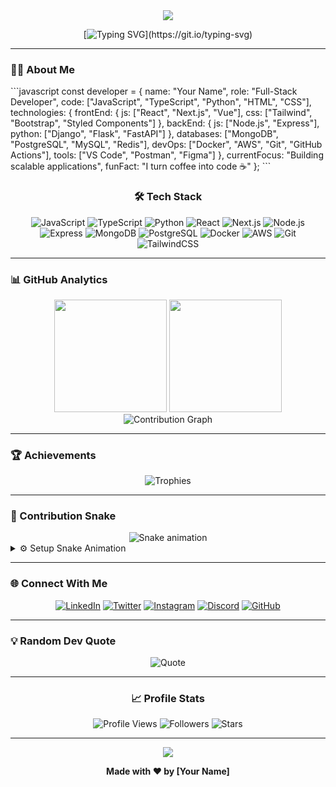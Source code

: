 <div align="center">

<img src="https://capsule-render.vercel.app/api?type=waving&color=gradient&customColorList=6,11,20&height=180&section=header&text=YOUR_NAME&fontSize=90&fontAlignY=35&animation=fadeIn&fontColor=fff" />

[![Typing SVG](https://readme-typing-svg.herokuapp.com?font=Fira+Code&size=28&duration=3000&pause=1000&color=6366F1&center=true&vCenter=true&width=600&lines=Full-Stack+Developer;Tech+Enthusiast;Building+Amazing+Projects;Let's+Create+Something+Great!)](https://git.io/typing-svg)

</div>

---

### 👨‍💻 About Me

\`\`\`javascript
const developer = {
    name: "Your Name",
    role: "Full-Stack Developer",
    code: ["JavaScript", "TypeScript", "Python", "HTML", "CSS"],
    technologies: {
        frontEnd: {
            js: ["React", "Next.js", "Vue"],
            css: ["Tailwind", "Bootstrap", "Styled Components"]
        },
        backEnd: {
            js: ["Node.js", "Express"],
            python: ["Django", "Flask", "FastAPI"]
        },
        databases: ["MongoDB", "PostgreSQL", "MySQL", "Redis"],
        devOps: ["Docker", "AWS", "Git", "GitHub Actions"],
        tools: ["VS Code", "Postman", "Figma"]
    },
    currentFocus: "Building scalable applications",
    funFact: "I turn coffee into code ☕"
};
\`\`\`

<div align="center">

### 🛠️ Tech Stack

![JavaScript](https://img.shields.io/badge/-JavaScript-F7DF1E?style=flat-square&logo=javascript&logoColor=black)
![TypeScript](https://img.shields.io/badge/-TypeScript-3178C6?style=flat-square&logo=typescript&logoColor=white)
![Python](https://img.shields.io/badge/-Python-3776AB?style=flat-square&logo=python&logoColor=white)
![React](https://img.shields.io/badge/-React-61DAFB?style=flat-square&logo=react&logoColor=black)
![Next.js](https://img.shields.io/badge/-Next.js-000000?style=flat-square&logo=next.js&logoColor=white)
![Node.js](https://img.shields.io/badge/-Node.js-339933?style=flat-square&logo=node.js&logoColor=white)
![Express](https://img.shields.io/badge/-Express-000000?style=flat-square&logo=express&logoColor=white)
![MongoDB](https://img.shields.io/badge/-MongoDB-47A248?style=flat-square&logo=mongodb&logoColor=white)
![PostgreSQL](https://img.shields.io/badge/-PostgreSQL-4169E1?style=flat-square&logo=postgresql&logoColor=white)
![Docker](https://img.shields.io/badge/-Docker-2496ED?style=flat-square&logo=docker&logoColor=white)
![AWS](https://img.shields.io/badge/-AWS-232F3E?style=flat-square&logo=amazon-aws&logoColor=white)
![Git](https://img.shields.io/badge/-Git-F05032?style=flat-square&logo=git&logoColor=white)
![TailwindCSS](https://img.shields.io/badge/-Tailwind-06B6D4?style=flat-square&logo=tailwindcss&logoColor=white)

</div>

---

### 📊 GitHub Analytics

<div align="center">
  <img height="180em" src="https://github-readme-stats.vercel.app/api?username=YOUR_USERNAME&show_icons=true&theme=tokyonight&include_all_commits=true&count_private=true&hide_border=true&bg_color=0d1117&title_color=6366f1&icon_color=6366f1&text_color=c9d1d9&border_radius=8"/>
  <img height="180em" src="https://github-readme-stats.vercel.app/api/top-langs/?username=YOUR_USERNAME&layout=compact&langs_count=8&theme=tokyonight&hide_border=true&bg_color=0d1117&title_color=6366f1&text_color=c9d1d9&border_radius=8"/>
</div>

<div align="center">
  <img src="https://github-readme-activity-graph.vercel.app/graph?username=YOUR_USERNAME&custom_title=Contribution%20Graph&bg_color=0d1117&color=6366f1&line=6366f1&point=ffffff&area=true&hide_border=true&radius=8" alt="Contribution Graph"/>
</div>

---

### 🏆 Achievements

<div align="center">
  <img src="https://github-profile-trophy.vercel.app/?username=YOUR_USERNAME&theme=tokyonight&no-frame=true&no-bg=true&column=7&margin-w=10&margin-h=10" alt="Trophies"/>
</div>

---

### 🐍 Contribution Snake

<div align="center">
  <picture>
    <source media="(prefers-color-scheme: dark)" srcset="https://raw.githubusercontent.com/YOUR_USERNAME/YOUR_USERNAME/output/github-contribution-grid-snake-dark.svg">
    <source media="(prefers-color-scheme: light)" srcset="https://raw.githubusercontent.com/YOUR_USERNAME/YOUR_USERNAME/output/github-contribution-grid-snake.svg">
    <img alt="Snake animation" src="https://raw.githubusercontent.com/YOUR_USERNAME/YOUR_USERNAME/output/github-contribution-grid-snake.svg">
  </picture>
</div>

<details>
<summary>⚙️ Setup Snake Animation</summary>
<br>

Create `.github/workflows/snake.yml`:

\`\`\`yaml
name: Generate Snake

on:
  schedule:
    - cron: "0 */12 * * *"
  workflow_dispatch:

jobs:
  build:
    runs-on: ubuntu-latest
    steps:
      - uses: actions/checkout@v3
      - uses: Platane/snk@v3
        with:
          github_user_name: YOUR_USERNAME
          outputs: |
            dist/github-contribution-grid-snake.svg
            dist/github-contribution-grid-snake-dark.svg?palette=github-dark
      - uses: crazy-max/ghaction-github-pages@v3.1.0
        with:
          target_branch: output
          build_dir: dist
        env:
          GITHUB_TOKEN: ${{ secrets.GITHUB_TOKEN }}
\`\`\`

Enable Actions permissions in Settings → Actions → General

</details>

---

### 🌐 Connect With Me

<div align="center">

[![LinkedIn](https://img.shields.io/badge/LinkedIn-0A66C2?style=for-the-badge&logo=linkedin&logoColor=white)](https://linkedin.com/in/YOUR_PROFILE)
[![Twitter](https://img.shields.io/badge/Twitter-1DA1F2?style=for-the-badge&logo=twitter&logoColor=white)](https://twitter.com/YOUR_HANDLE)
[![Instagram](https://img.shields.io/badge/Instagram-E4405F?style=for-the-badge&logo=instagram&logoColor=white)](https://instagram.com/YOUR_HANDLE)
[![Discord](https://img.shields.io/badge/Discord-5865F2?style=for-the-badge&logo=discord&logoColor=white)](https://discord.com/users/YOUR_ID)
[![GitHub](https://img.shields.io/badge/GitHub-181717?style=for-the-badge&logo=github&logoColor=white)](https://github.com/YOUR_USERNAME)

</div>

---

### 💡 Random Dev Quote

<div align="center">
  
![Quote](https://quotes-github-readme.vercel.app/api?type=horizontal&theme=tokyonight)

</div>

---

<div align="center">

### 📈 Profile Stats

![Profile Views](https://komarev.com/ghpvc/?username=YOUR_USERNAME&color=6366f1&style=flat-square&label=Profile+Views)
![Followers](https://img.shields.io/github/followers/YOUR_USERNAME?label=Followers&style=flat-square&color=6366f1)
![Stars](https://img.shields.io/github/stars/YOUR_USERNAME?label=Total+Stars&style=flat-square&color=6366f1)

</div>

---

<div align="center">

<img src="https://capsule-render.vercel.app/api?type=waving&color=gradient&customColorList=6,11,20&height=120&section=footer&text=Thanks%20for%20visiting!&fontSize=30&fontAlignY=75&animation=fadeIn&fontColor=fff" />

**Made with ❤️ by [Your Name]**

</div>
